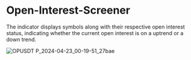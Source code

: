 # Open-Interest-Screener

The indicator displays symbols along with their respective open interest status, indicating whether the current open interest is on a uptrend or a down trend.

![OPUSDT P_2024-04-23_00-19-51_27bae](https://github.com/Octa0001/Open-Interest-Screener/assets/167818404/a7a6944f-af37-4895-ad8f-a0556f8f8a49)
